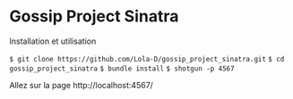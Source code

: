 # Gossip Project Sinatra

Installation et utilisation

``` $ git clone https://github.com/Lola-D/gossip_project_sinatra.git ```
``` $ cd gossip_project_sinatra ```
``` $ bundle install ```
``` $ shotgun -p 4567 ```

Allez sur la page http://localhost:4567/
